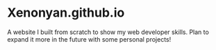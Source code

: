 # Xenonyan.github.io

A website I built from scratch to show my web developer skills.
Plan to expand it more in the future with some personal projects!
